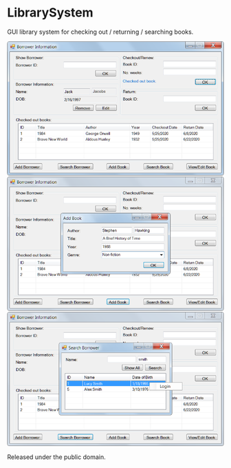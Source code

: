 # LibrarySystem
GUI library system for checking out / returning / searching books.

![Example image 1](img/exampleImg1.png)  
![Example image 2](img/exampleImg2.png)  
![Example image 3](img/exampleImg3.png)  

Released under the public domain.
